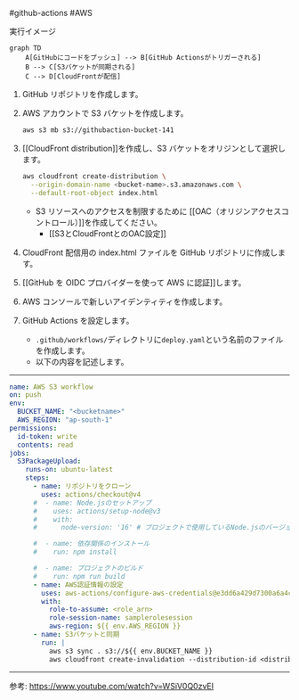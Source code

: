 #github-actions #AWS 

実行イメージ
```mermaid
graph TD
    A[GitHubにコードをプッシュ] --> B[GitHub Actionsがトリガーされる]
    B --> C[S3バケットが同期される]
    C --> D[CloudFrontが配信]
```

1. GitHub リポジトリを作成します。
2. AWS アカウントで S3 バケットを作成します。
   ```sh
   aws s3 mb s3://githubaction-bucket-141
   ```
3. [[CloudFront distribution]]を作成し、S3 バケットをオリジンとして選択します。
   ```sh
   aws cloudfront create-distribution \
     --origin-domain-name <bucket-name>.s3.amazonaws.com \
     --default-root-object index.html
   ```
   - S3 リソースへのアクセスを制限するために [[OAC（オリジンアクセスコントロール）]]を作成してください。
	   - [[S3とCloudFrontとのOAC設定]]
1. CloudFront 配信用の index.html ファイルを GitHub リポジトリに作成します。
2. [[GitHub を OIDC プロバイダーを使って AWS に認証]]します。
3. AWS コンソールで新しいアイデンティティを作成します。
4. GitHub Actions を設定します。

   - `.github/workflows/`ディレクトリに`deploy.yaml`という名前のファイルを作成します。
   - 以下の内容を記述します。

---

```yaml
name: AWS S3 workflow
on: push
env:
  BUCKET_NAME: "<bucketname>"
  AWS_REGION: "ap-south-1"
permissions:
  id-token: write
  contents: read
jobs:
  S3PackageUpload:
    runs-on: ubuntu-latest
    steps:
      - name: リポジトリをクローン
        uses: actions/checkout@v4
      #  - name: Node.jsのセットアップ
      #    uses: actions/setup-node@v3
      #    with:
      #      node-version: '16' # プロジェクトで使用しているNode.jsのバージョンに置き換えてください

      #  - name: 依存関係のインストール
      #    run: npm install

      #  - name: プロジェクトのビルド
      #    run: npm run build
      - name: AWS認証情報の設定
        uses: aws-actions/configure-aws-credentials@e3dd6a429d7300a6a4c196c26e071d42e0343502
        with:
          role-to-assume: <role_arn>
          role-session-name: samplerolesession
          aws-region: ${{ env.AWS_REGION }}
      - name: S3バケットと同期
        run: |
          aws s3 sync . s3://${{ env.BUCKET_NAME }}
          aws cloudfront create-invalidation --distribution-id <distribution_id> --paths '/*'
```

---

参考: https://www.youtube.com/watch?v=WSiV0Q0zvEI